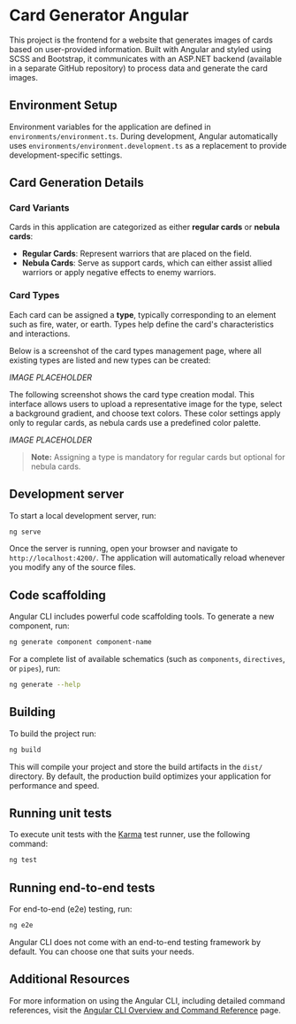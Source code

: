 # Card Generator Angular

This project is the frontend for a website that generates images of cards based on user-provided information. Built with Angular and styled using SCSS and Bootstrap, it communicates with an ASP.NET backend (available in a separate GitHub repository) to process data and generate the card images.

## Environment Setup

Environment variables for the application are defined in `environments/environment.ts`. During development, Angular automatically uses `environments/environment.development.ts` as a replacement to provide development-specific settings.

## Card Generation Details

### Card Variants

Cards in this application are categorized as either **regular cards** or **nebula cards**:

- **Regular Cards**: Represent warriors that are placed on the field.
- **Nebula Cards**: Serve as support cards, which can either assist allied warriors or apply negative effects to enemy warriors.

### Card Types

Each card can be assigned a **type**, typically corresponding to an element such as fire, water, or earth. Types help define the card's characteristics and interactions.

Below is a screenshot of the card types management page, where all existing types are listed and new types can be created:

_IMAGE PLACEHOLDER_

The following screenshot shows the card type creation modal. This interface allows users to upload a representative image for the type, select a background gradient, and choose text colors. These color settings apply only to regular cards, as nebula cards use a predefined color palette.

_IMAGE PLACEHOLDER_

> **Note:** Assigning a type is mandatory for regular cards but optional for nebula cards.

## Development server

To start a local development server, run:

```bash
ng serve
```

Once the server is running, open your browser and navigate to `http://localhost:4200/`. The application will automatically reload whenever you modify any of the source files.

## Code scaffolding

Angular CLI includes powerful code scaffolding tools. To generate a new component, run:

```bash
ng generate component component-name
```

For a complete list of available schematics (such as `components`, `directives`, or `pipes`), run:

```bash
ng generate --help
```

## Building

To build the project run:

```bash
ng build
```

This will compile your project and store the build artifacts in the `dist/` directory. By default, the production build optimizes your application for performance and speed.

## Running unit tests

To execute unit tests with the [Karma](https://karma-runner.github.io) test runner, use the following command:

```bash
ng test
```

## Running end-to-end tests

For end-to-end (e2e) testing, run:

```bash
ng e2e
```

Angular CLI does not come with an end-to-end testing framework by default. You can choose one that suits your needs.

## Additional Resources

For more information on using the Angular CLI, including detailed command references, visit the [Angular CLI Overview and Command Reference](https://angular.dev/tools/cli) page.
